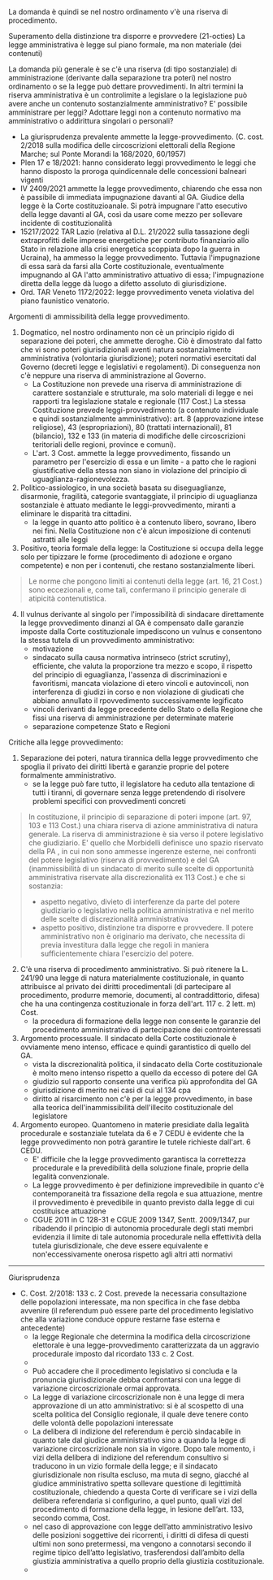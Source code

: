 La domanda è quindi se nel nostro ordinamento v'è una riserva di procedimento.

Superamento della distinzione tra disporre e provvedere (21-octies)
La legge amministrativa è legge sul piano formale, ma non materiale (dei contenuti)

La domanda più generale è se c'è una riserva (di tipo sostanziale) di amministrazione (derivante dalla separazione tra poteri) nel nostro ordinamento o se la legge può dettare provvedimenti.
In altri termini la riserva amministrativa è un controlimite a legislare o la legislazione può avere anche un contenuto sostanzialmente amministrativo? E' possibile amministrare per leggi? Adottare leggi non a contenuto normativo ma amministrativo o addirittura singolari o personali?
- La giurisprudenza prevalente ammette la legge-provvedimento. (C. cost. 2/2018 sulla modifica delle circoscrizioni elettorali della Regione Marche; sul Ponte Morandi la 168/2020, 60/1957) 
- Plen 17 e 18/2021: hanno considerato leggi provvedimento le leggi che hanno disposto la proroga quindicennale delle concessioni balneari vigenti
- IV 2409/2021 ammette la legge provvedimento, chiarendo che essa non è passibile di immediata impugnazione davanti al GA. Giudice della legge è la Corte costituzioanale. Si potrà impugnare l'atto esecutivo della legge davanti al GA, così da usare come mezzo per sollevare incidente di costituzionalità 
- 15217/2022 TAR Lazio (relativa al D.L. 21/2022 sulla tassazione degli extraprofitti delle imprese energetiche per contributo finanziario allo Stato in relazione alla crisi energetica scoppiata dopo la guerra in Ucraina), ha ammesso la legge provvedimento. Tuttavia l'impugnazione di essa sarà da farsi alla Corte costituzionale, eventualmente impugnando al GA l'atto amministrativo attuativo di essa; l'impugnazione diretta della legge dà luogo a difetto assoluto di giurisdizione.
- Ord. TAR Veneto 1172/2022: legge provvedimento veneta violativa del piano faunistico venatorio.

Argomenti di ammissibilità della legge provvedimento.
1. Dogmatico, nel nostro ordinamento non cè un principio rigido di separazione dei poteri, che ammette deroghe. Ciò è dimostrato dal fatto che vi sono poteri giurisdizionali aventi natura sostanzialmente amministrativa (volontaria giurisdizione); poteri normativi esercitati dal Governo (decreti legge e legislativi e regolamenti). Di conseguenza non c'è neppure una riserva di amministrazione al Governo.
	- La Costituzione non prevede una riserva di amministrazione di carattere sostanziale e strutturale, ma solo materiali di legge e nei rapporti tra legislazione statale e regionale (117 Cost.)
	La stessa Costituzione prevede leggi-provvedimento (a contenuto individuale e quindi sostanzialmente amministrativo): art. 8 (approvazione intese religiose), 43 (espropriazioni), 80 (trattati internazionali), 81 (bilancio), 132 e 133 (in materia di modifiche delle circoscrizioni teritoriali delle regioni, province e comuni).
	- L'art. 3 Cost. ammette la legge provvedimento, fissando un parametro per l'esercizio di essa e un limite - a patto che le ragioni giustificative della stessa non siano in violazione del principio di uguaglianza-ragionevolezza.
2. Politico-assiologico, in una società basata su diseguaglianze, disarmonie, fragilità, categorie svantaggiate, il principio di uguaglianza sostanziale è attuato mediante le leggi-provvedimento, miranti a eliminare le disparità tra cittadini.
	- la legge in quanto atto politico è a contenuto libero, sovrano, libero nei fini. Nella Costituzione non c'è alcun imposizione di contenuti astratti alle leggi
3. Positivo, teoria formale della legge: la Costituzione si occupa della legge solo per tipizzare le forme (procedimento di adozione e organo competente) e non per i contenuti, che restano sostanzialmente liberi. 
> Le norme che pongono limiti ai contenuti della legge (art. 16, 21 Cost.) sono eccezionali e, come tali, confermano il principio generale di atipicità contenutistica.
4. Il vulnus derivante al singolo per l'impossibilità di sindacare direttamente la legge provvedimento dinanzi al GA è compensato dalle garanzie imposte dalla Corte costituzionale impediscono un vulnus e consentono la stessa tutela di un provvedimento amministrativo:
	- motivazione
	- sindacato sulla causa normativa intrinseco (strict scrutiny), efficiente, che valuta la proporzione tra mezzo e scopo, il rispetto del principio di eguaglianza, l'assenza di discriminazioni e favoritismi, mancata  violazione di etero vincoli e autovincoli, non interferenza di giudizi in corso e non violazione di giudicati che abbiano annullato il rpovvedimento successivamente legificato
	- vincoli derivanti da legge precedente dello Stato o della Regione che fissi una riserva di amministrazione per determinate materie
	- separazione competenze Stato e Regioni

Critiche alla legge provvedimento:
1. Separazione dei poteri, natura tirannica della legge provvedimento che spoglia il privato dei diritti libertà e garanzie proprie del potere formalmente amministrativo.
	- se la legge può fare tutto, il legislatore ha ceduto alla tentazione di tutti i tiranni, di governare senza legge pretendendo di risolvere problemi specifici con provvedimenti concreti
>In costituzione, il principio di separazione di poteri impone (art. 97, 103 e 113 Cost.) una chiara riserva di azione amministrativa di natura generale.
>La riserva di amministrazione è sia verso il potere legislativo che giudiziario. E' quello che Morbidelli definisce uno spazio riservato della PA , in cui non sono ammesse ingerenze esterne, nei confronti del potere legislativo (riserva di provvedimento) e del GA (inammissibilità di un sindacato di merito sulle scelte di opportunità amministrativa riservate alla discrezionalità ex 113 Cost.) e che si sostanzia:
>- aspetto negativo, divieto di interferenze da parte del potere giudiziario o legislativo nella politica amministrativa e nel merito delle scelte di discrezionalità amministrativa
>- aspetto positivo, distinzione tra disporre e provvedere. Il potere amministrativo non è originario ma derivato, che necessita di previa investitura dalla legge che regoli in maniera sufficientemente chiara l'esercizio del potere.
2. C'è una riserva di procedimento amministrativo. Si può ritenere la L. 241/90 una legge di natura materialmente costituzionale, in quanto attribuisce al privato dei diritti procedimentali (di partecipare al procedimento, produrre memorie, documenti, al contraddittorio, difesa) che ha una contingenza costituzionale in forza dell'art. 117 c. 2 lett. m) Cost.
	- la procedura di formazione della legge non consente le garanzie del procedimento amministrativo di partecipazione dei controinteressati
3. Argomento processuale. Il sindacato della Corte costituzionale è ovviamente meno intenso, efficace e quindi garantistico di quello del GA.
	- vista la discrezionalità politica, il sindacato della Corte costituzionale è molto meno intenso rispetto a quello da eccesso di potere del GA
	- giudizio sul rapporto consente una verifica più approfondita del GA
	- giurisdizione di merito nei casi di cui al 134 cpa
	- diritto al risarcimento non c'è per la legge provvedimento, in base alla teorica dell'inammissibilità dell'illecito costituzionale del legislatore
4. Argomento europeo. Quantomeno in materie presidiate dalla legalità procedurale e sostanziale tutelata da 6 e 7 CEDU è evidente che la legge provvedimento non potrà garantire le tutele richieste dall'art. 6 CEDU.
	- E' difficile che la legge provvedimento garantisca la correttezza procedurale e la prevedibilità della soluzione finale, proprie della legalità convenzionale.
	- La legge provvedimento è per definizione imprevedibile in quanto c'è contemporaneità tra fissazione della regola e sua attuazione, mentre il provvedimento è prevedibile in quanto previsto dalla legge di cui costituisce attuazione
	- CGUE 2011 in C 128-31 e CGUE 2009 1347, Sentt. 2009/1347, pur ribadendo il principio di autonomia procedurale degli stati membri evidenzia il limite di tale autonomia procedurale nella effettività della tutela giurisdizionale, che deve essere equivalente e non'eccessivamente onerosa rispetto agli altri atti normativi

---
Giurisprudenza
- C. Cost. 2/2018: 133 c. 2 Cost. prevede la necessaria consultazione delle popolazioni interessate, ma non specifica in che fase debba avvenire (il referendum può essere parte del procedimento legislativo che alla variazione conduce oppure restarne fase esterna e antecedente)
	- la legge Regionale che determina la modifica della circoscrizione elettorale è una legge-provvedimento caratterizzata da un aggravio procedurale imposto dal ricordato 133 c. 2 Cost.
	- 
	- Può accadere che il procedimento legislativo si concluda e la pronuncia giurisdizionale debba confrontarsi con una legge di variazione circoscrizionale ormai approvata.
	- La legge di variazione circoscrizionale non è una legge di mera approvazione di un atto amministrativo: si è al scospetto di una scelta politica del Consiglio regionale, il quale deve tenere conto delle volontà delle popolazioni interessate
	- La delibera di indizione del referendum è perciò sindacabile in quanto tale dal giudice amministrativo sino a quando la legge di variazione circoscrizionale non sia in vigore. Dopo tale momento, i vizi della delibera di indizione del referendum consultivo si traducono in un vizio formale della legge; e il sindacato giurisdizionale non risulta escluso, ma muta di segno, giacché al giudice amministrativo spetta sollevare questione di legittimità costituzionale, chiedendo a questa Corte di verificare se i vizi della delibera referendaria si configurino, a quel punto, quali vizi del procedimento di formazione della legge, in lesione dell’art. 133, secondo comma, Cost.
	- nel caso di approvazione con legge dell’atto amministrativo lesivo delle posizioni soggettive dei ricorrenti, i diritti di difesa di questi ultimi non sono pretermessi, ma vengono a connotarsi secondo il regime tipico dell’atto legislativo, trasferendosi dall’ambito della giustizia amministrativa a quello proprio della giustizia costituzionale.
	- 